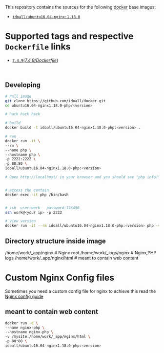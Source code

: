 This repository contains the sources for the following [docker](https://docker.io) base images:

- [`idoall/ubuntu16.04-nginx:1.18.0`](https://hub.docker.com/r/idoall/ubuntu16.04-nginx/1.18.0)



# Supported tags and respective `Dockerfile` links

- [`7.4.9`(*7.4.9/Dockerfile*)](https://github.com/idoall/docker/blob/master/ubuntu16.04-nginx1.18.0-php/7.4.9/Dockerfile)

  ​


## Developing

```bash
# Pull image
git clone https://github.com/idoall/docker.git
cd ubuntu16.04-nginx1.18.0-php/<version>

# hack hack hack

# build
docker build -t idoall/ubuntu16.04-nginx1.18.0-php:<version> .

# run
docker run -it \
--rm \
--name php \
--hostname php \
-p 2222:2222 \
-p 80:80 \
idoall/ubuntu16.04-nginx1.18.0-php:<version>

# Open http://localhost/ in your browser and you should see "php info!"


# access the contain
docker exec -it php /bin/bash


# ssh  user:work   password:123456
ssh work@<your ip> -p 2222

# view version
docker run -it --rm idoall/ubuntu16.04-nginx1.18.0-php:<version> php -v

```


## Directory structure inside image
/home/work/_app/nginx # Nginx root
/home/work/_logs/nginx # Nginx,PHP logs
/home/work/_app/nginx/html # meant to contain web content

# Custom Nginx Config files
Sometimes you need a custom config file for nginx to achieve this read the [Nginx config guide](https://hub.docker.com/r/idoall/ubuntu16.04-nginx/)

## meant to contain web content
```bash
docker run -d \
--name nginx-php \
--hostname nginx-php \
-v /mysite:/home/work/_app/nginx/html \
-p 80:80 \
idoall/ubuntu16.04-nginx1.18.0-php:<version>
```
